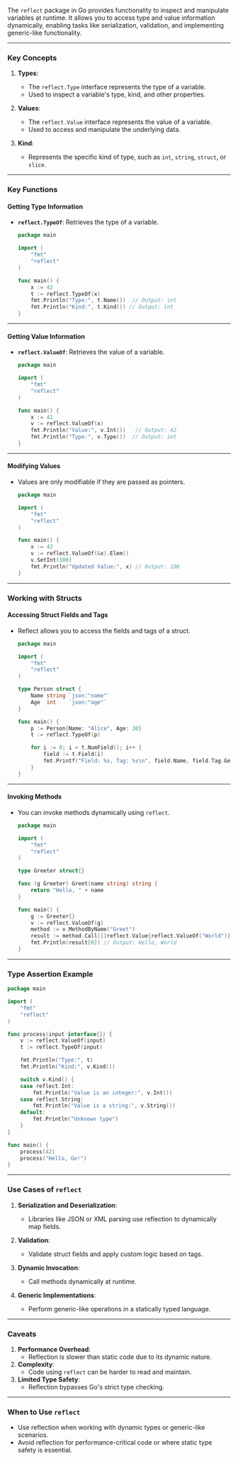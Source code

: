 The `reflect` package in Go provides functionality to inspect and manipulate variables at runtime. It allows you to access type and value information dynamically, enabling tasks like serialization, validation, and implementing generic-like functionality.

---

### **Key Concepts**

1. **Types**:
    - The `reflect.Type` interface represents the type of a variable.
    - Used to inspect a variable's type, kind, and other properties.
    
1. **Values**:
    - The `reflect.Value` interface represents the value of a variable.
    - Used to access and manipulate the underlying data.
    
1. **Kind**:
    - Represents the specific kind of type, such as `int`, `string`, `struct`, or `slice`.

---

### **Key Functions**

#### **Getting Type Information**

- **`reflect.TypeOf`**: Retrieves the type of a variable.
    
    ```go
    package main
    
    import (
        "fmt"
        "reflect"
    )
    
    func main() {
        x := 42
        t := reflect.TypeOf(x)
        fmt.Println("Type:", t.Name())  // Output: int
        fmt.Println("Kind:", t.Kind()) // Output: int
    }
    ```
    

---

#### **Getting Value Information**

- **`reflect.ValueOf`**: Retrieves the value of a variable.
    
    ```go
    package main
    
    import (
        "fmt"
        "reflect"
    )
    
    func main() {
        x := 42
        v := reflect.ValueOf(x)
        fmt.Println("Value:", v.Int())   // Output: 42
        fmt.Println("Type:", v.Type())  // Output: int
    }
    ```
    

---

#### **Modifying Values**

- Values are only modifiable if they are passed as pointers.
    
    ```go
    package main
    
    import (
        "fmt"
        "reflect"
    )
    
    func main() {
        x := 42
        v := reflect.ValueOf(&x).Elem()
        v.SetInt(100)
        fmt.Println("Updated Value:", x) // Output: 100
    }
    ```
    

---

### **Working with Structs**

#### **Accessing Struct Fields and Tags**

- Reflect allows you to access the fields and tags of a struct.
    
    ```go
    package main
    
    import (
        "fmt"
        "reflect"
    )
    
    type Person struct {
        Name string `json:"name"`
        Age  int    `json:"age"`
    }
    
    func main() {
        p := Person{Name: "Alice", Age: 30}
        t := reflect.TypeOf(p)
    
        for i := 0; i < t.NumField(); i++ {
            field := t.Field(i)
            fmt.Printf("Field: %s, Tag: %s\n", field.Name, field.Tag.Get("json"))
        }
    }
    ```
    

---

#### **Invoking Methods**

- You can invoke methods dynamically using `reflect`.
    
    ```go
    package main
    
    import (
        "fmt"
        "reflect"
    )
    
    type Greeter struct{}
    
    func (g Greeter) Greet(name string) string {
        return "Hello, " + name
    }
    
    func main() {
        g := Greeter{}
        v := reflect.ValueOf(g)
        method := v.MethodByName("Greet")
        result := method.Call([]reflect.Value{reflect.ValueOf("World")})
        fmt.Println(result[0]) // Output: Hello, World
    }
    ```
    

---

### **Type Assertion Example**

```go
package main

import (
    "fmt"
    "reflect"
)

func process(input interface{}) {
    v := reflect.ValueOf(input)
    t := reflect.TypeOf(input)

    fmt.Println("Type:", t)
    fmt.Println("Kind:", v.Kind())

    switch v.Kind() {
    case reflect.Int:
        fmt.Println("Value is an integer:", v.Int())
    case reflect.String:
        fmt.Println("Value is a string:", v.String())
    default:
        fmt.Println("Unknown type")
    }
}

func main() {
    process(42)
    process("Hello, Go!")
}
```

---

### **Use Cases of `reflect`**

1. **Serialization and Deserialization**:
    
    - Libraries like JSON or XML parsing use reflection to dynamically map fields.
2. **Validation**:
    
    - Validate struct fields and apply custom logic based on tags.
3. **Dynamic Invocation**:
    
    - Call methods dynamically at runtime.
4. **Generic Implementations**:
    
    - Perform generic-like operations in a statically typed language.

---

### **Caveats**

1. **Performance Overhead**:
    - Reflection is slower than static code due to its dynamic nature.
2. **Complexity**:
    - Code using `reflect` can be harder to read and maintain.
3. **Limited Type Safety**:
    - Reflection bypasses Go's strict type checking.

---

### **When to Use `reflect`**

- Use reflection when working with dynamic types or generic-like scenarios.
- Avoid reflection for performance-critical code or where static type safety is essential.